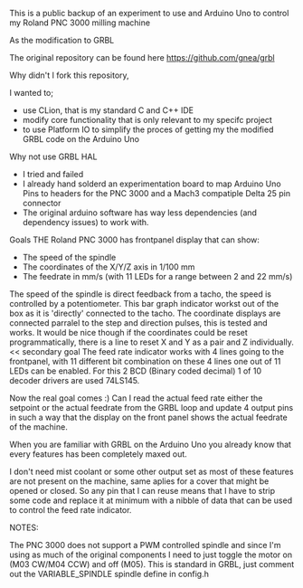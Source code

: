 This is a public backup of an experiment to use and Arduino Uno to control my Roland PNC 3000 milling machine

As the modification to GRBL 

The original repository can be found here https://github.com/gnea/grbl

Why didn't I fork this repository,

I wanted to; 
- use CLion, that is my standard C and C++ IDE
- modify core functionality that is only relevant to my specifc project
- to use Platform IO to simplify the proces of getting my the modified GRBL code on the Arduino Uno

Why not use GRBL HAL
- I tried and failed
- I already hand solderd an experimentation board to map Arduino Uno Pins to headers for the PNC 3000 and a Mach3 compatiple Delta 25 pin connector
- The original arduino software has way less dependencies (and dependency issues) to work with.

Goals
THE Roland PNC 3000 has frontpanel display that can show:
- The speed of the spindle
- The coordinates of the X/Y/Z axis in 1/100 mm
- The feedrate in mm/s (with 11 LEDs for a range between 2 and 22 mm/s)

The speed of the spindle is direct feedback from a tacho, the speed is controlled by a potentiometer. This bar graph indicator workst out of the box as it is 'directly' connected to the tacho.
The coordinate displays are connected parralel to the step and direction pulses, this is tested and works. It would be nice though if the coordinates could be reset programmatically, there is a line to reset X and Y as a pair and Z individually. << secondary goal
The feed rate indicator works with 4 lines going to the frontpanel, with 11 different bit combination on these 4 lines one out of 11 LEDs can be enabled. For this 2 BCD (Binary coded decimal) 1 of 10 decoder drivers are used 74LS145.

Now the real goal comes :) Can I read the actual feed rate either the setpoint or the actual feedrate from the GRBL loop and update 4 output pins in such a way that the display on the front panel shows the actual feedrate of the machine.

When you are familiar with GRBL on the Arduino Uno you already know that every features has been completely maxed out.

I don't need mist coolant or some other output set as most of these features are not present on the machine, same aplies for a cover that might be opened or closed.
So any pin that I can reuse means that I have to strip some code and replace it at minimum with a nibble of data that can be used to control the feed rate indicator.  




NOTES:

The PNC 3000 does not support a PWM controlled spindle and since I'm using as much of the original components I need to just toggle the motor on (M03 CW/M04 CCW) and off (M05). This is standard in GRBL, just comment out the VARIABLE_SPINDLE spindle define in config.h   

